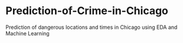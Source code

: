 # Prediction-of-Crime-in-Chicago
Prediction of dangerous locations and times in Chicago using EDA and Machine Learning 
